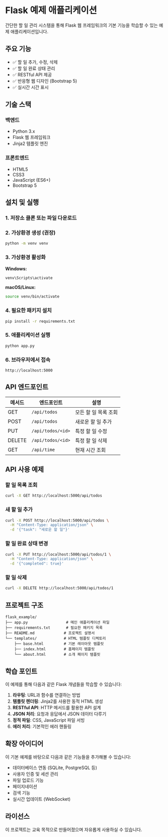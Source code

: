 # Flask 예제 애플리케이션

간단한 할 일 관리 시스템을 통해 Flask 웹 프레임워크의 기본 기능을 학습할 수 있는 예제 애플리케이션입니다.

## 주요 기능

- ✅ 할 일 추가, 수정, 삭제
- ✅ 할 일 완료 상태 관리
- ✅ RESTful API 제공
- ✅ 반응형 웹 디자인 (Bootstrap 5)
- ✅ 실시간 시간 표시

## 기술 스택

### 백엔드
- Python 3.x
- Flask 웹 프레임워크
- Jinja2 템플릿 엔진

### 프론트엔드
- HTML5
- CSS3
- JavaScript (ES6+)
- Bootstrap 5

## 설치 및 실행

### 1. 저장소 클론 또는 파일 다운로드

### 2. 가상환경 생성 (권장)
```bash
python -m venv venv
```

### 3. 가상환경 활성화
**Windows:**
```bash
venv\Scripts\activate
```

**macOS/Linux:**
```bash
source venv/bin/activate
```

### 4. 필요한 패키지 설치
```bash
pip install -r requirements.txt
```

### 5. 애플리케이션 실행
```bash
python app.py
```

### 6. 브라우저에서 접속
```
http://localhost:5000
```

## API 엔드포인트

| 메서드 | 엔드포인트 | 설명 |
|--------|------------|------|
| GET | `/api/todos` | 모든 할 일 목록 조회 |
| POST | `/api/todos` | 새로운 할 일 추가 |
| PUT | `/api/todos/<id>` | 특정 할 일 수정 |
| DELETE | `/api/todos/<id>` | 특정 할 일 삭제 |
| GET | `/api/time` | 현재 시간 조회 |

## API 사용 예제

### 할 일 목록 조회
```bash
curl -X GET http://localhost:5000/api/todos
```

### 새 할 일 추가
```bash
curl -X POST http://localhost:5000/api/todos \
  -H "Content-Type: application/json" \
  -d '{"task": "새로운 할 일"}'
```

### 할 일 완료 상태 변경
```bash
curl -X PUT http://localhost:5000/api/todos/1 \
  -H "Content-Type: application/json" \
  -d '{"completed": true}'
```

### 할 일 삭제
```bash
curl -X DELETE http://localhost:5000/api/todos/1
```

## 프로젝트 구조

```
flask_example/
├── app.py                 # 메인 애플리케이션 파일
├── requirements.txt       # 필요한 패키지 목록
├── README.md             # 프로젝트 설명서
└── templates/            # HTML 템플릿 디렉토리
    ├── base.html         # 기본 레이아웃 템플릿
    ├── index.html        # 홈페이지 템플릿
    └── about.html        # 소개 페이지 템플릿
```

## 학습 포인트

이 예제를 통해 다음과 같은 Flask 개념들을 학습할 수 있습니다:

1. **라우팅**: URL과 함수를 연결하는 방법
2. **템플릿 렌더링**: Jinja2를 사용한 동적 HTML 생성
3. **RESTful API**: HTTP 메서드를 활용한 API 설계
4. **JSON 처리**: 요청과 응답에서 JSON 데이터 다루기
5. **정적 파일**: CSS, JavaScript 파일 서빙
6. **에러 처리**: 기본적인 에러 핸들링

## 확장 아이디어

이 기본 예제를 바탕으로 다음과 같은 기능들을 추가해볼 수 있습니다:

- 데이터베이스 연동 (SQLite, PostgreSQL 등)
- 사용자 인증 및 세션 관리
- 파일 업로드 기능
- 페이지네이션
- 검색 기능
- 실시간 업데이트 (WebSocket)

## 라이선스

이 프로젝트는 교육 목적으로 만들어졌으며 자유롭게 사용하실 수 있습니다.

